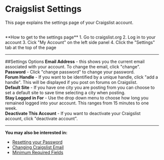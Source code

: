 # Craigslist Settings
This page explains the settings page of your Craigslist account.

<br>
**How to get to the settings page**
1. Go to craigslist.org
2. Log in to your account
3. Cick "My Account" on the left side panel
4. Click the "Settings" tab at the top of the page

---
##Settings Options
**Email Address** - this shows you the current email associated with your account. To change the email, click "change".<br>
**Password** - Click "change password" to change your password. <br>
**Forum Handle** - If you want to be identified by a unique handle, click "add a handle". This will be displayed if you post on forums on Craigslist.<br>
**Default Site** - If you have one city you are posting from you can choose to set a default site to save time selecting a city when posting.<br>
**Stay Logged in For** - Use the drop down menu to choose how long you remained logged into your account. This ranges from 15 minutes to one week. <br>
**Deactivate This Account** - If you want to deactivate your Craigslist account, click "deactivate account".

---
**You may also be interested in:**
- [Resetting your Password](http://docs.rooof.com/resetcraigslist_password_md.html)
- [Changing Craigslist Email](http://docs.rooof.com/changecraigslist_email_md.html)
- [Minimum Required Fields](http://docs.rooof.com/requiredfields_md.html)